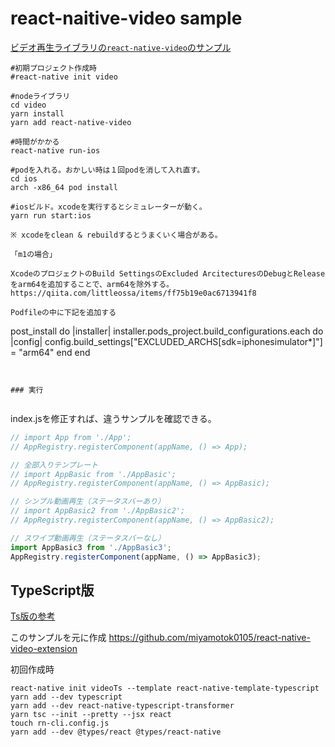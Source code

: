 
# react-naitive-video sample

[ビデオ再生ライブラリの`react-native-video`のサンプル](https://github.com/react-native-video/react-native-video)



```
#初期プロジェクト作成時
#react-native init video

#nodeライブラリ
cd video
yarn install
yarn add react-native-video

#時間がかかる
react-native run-ios

#podを入れる。おかしい時は１回podを消して入れ直す。
cd ios
arch -x86_64 pod install

#iosビルド。xcodeを実行するとシミュレーターが動く。
yarn run start:ios

※ xcodeをclean & rebuildするとうまくいく場合がある。

「m1の場合」

XcodeのプロジェクトのBuild SettingsのExcluded ArcitecturesのDebugとReleaseをarm64を追加することで、arm64を除外する。
https://qiita.com/littleossa/items/ff75b19e0ac6713941f8

Podfileの中に下記を追加する

```
post_install do |installer|
  installer.pods_project.build_configurations.each do |config|
    config.build_settings["EXCLUDED_ARCHS[sdk=iphonesimulator*]"] = "arm64"
  end
end
```


### 実行


```

index.jsを修正すれば、違うサンプルを確認できる。

```js:video/index.js
// import App from './App';
// AppRegistry.registerComponent(appName, () => App);

// 全部入りテンプレート
// import AppBasic from './AppBasic';
// AppRegistry.registerComponent(appName, () => AppBasic);

// シンプル動画再生（ステータスバーあり）
// import AppBasic2 from './AppBasic2';
// AppRegistry.registerComponent(appName, () => AppBasic2);

// スワイプ動画再生（ステータスバーなし）
import AppBasic3 from './AppBasic3';
AppRegistry.registerComponent(appName, () => AppBasic3);

```

## TypeScript版

[Ts版の参考](https://reactnative.dev/blog/2018/05/07/using-typescript-with-react-native)

このサンプルを元に作成
https://github.com/miyamotok0105/react-native-video-extension

初回作成時

```
react-native init videoTs --template react-native-template-typescript
yarn add --dev typescript
yarn add --dev react-native-typescript-transformer
yarn tsc --init --pretty --jsx react
touch rn-cli.config.js
yarn add --dev @types/react @types/react-native
```

